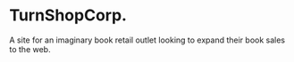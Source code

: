 # TurnShopCorp.
A site for an imaginary book retail outlet looking to expand their book sales to the web.

